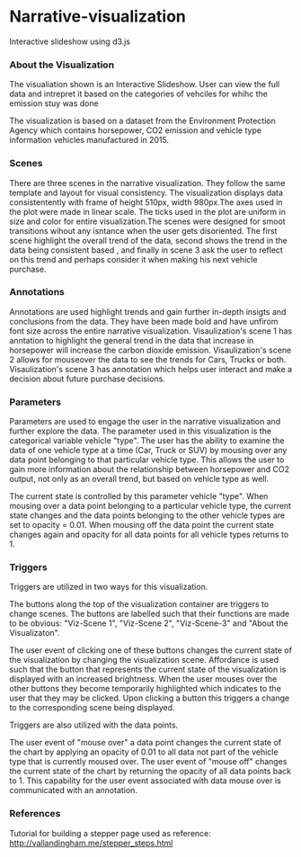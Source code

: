 # Narrative-visualization
Interactive slideshow using d3.js

### About the Visualization

The visualiation shown is an Interactive Slideshow. User can view the full data and intrepret it based on the categories of vehciles for whihc the emission stuy was done

The visualization is based on a dataset from the Environment Protection Agency which contains horsepower, CO2 emission and vehicle type information vehicles manufactured in 2015.

### Scenes

There are three scenes in the narrative visualization. They follow the same template and layout for visual consistency. The visualization displays data consistentently with frame of height 510px, width 980px.The axes used in the plot were made in linear scale. The ticks used in the plot are uniform in size and color for entire visualization.The scenes were designed for smoot transitions wihout any isntance when the user gets disoriented. The first scene highlight the overall trend of the data, second shows the trend in the data being consistent based , and finally in scene 3 ask the user to reflect on this trend and perhaps consider it when making his next vehicle purchase.

### Annotations

Annotations are used highlight trends and gain further in-depth insigts and conclusions from the data. They have been made bold and have unfirom font size across the entire narrative visualization. Visaulization's scene 1 has anntation to highlight the general trend in the data that increase in horsepower will increase the carbon dioxide emission. Visaulization's scene 2 allows for mouseover the data to see the trends for Cars, Trucks or both. Visaulization's scene 3 has annotation which helps user interact and make a decision about future purchase decisions. 

### Parameters

Parameters are used to engage the user in the narrative visualization and further explore the data. The parameter used in this visualization is the categorical variable vehicle "type". The user has the ability to examine the data of one vehicle type at a time (Car, Truck or SUV) by mousing over any data point belonging to that particular vehicle type. This allows the user to gain more information about the relationship between horsepower and CO2 output, not only as an overall trend, but based on vehicle type as well. 

The current state is controlled by this parameter vehicle "type". When mousing over a data point belonging to a particular vehicle type, the current state changes and the data points belonging to the other vehicle types are set to opacity = 0.01. When mousing off the data point the current state changes again and opacity for all data points for all vehicle types returns to 1.

### Triggers

Triggers are utilized in two ways for this visualization.

The buttons along the top of the visualization container are triggers to change scenes. The buttons are labelled such that their functions are made to be obvious: "Viz-Scene 1", "Viz-Scene 2", "Viz-Scene-3" and "About the Visualizaton".

The user event of clicking one of these buttons changes the current state of the visualization by changing the visualization scene. Affordance is used such that the button that represents the current state of the visualization is displayed with an increased brightness. When the user mouses over the other buttons they become temporarily highlighted which indicates to the user that they may be clicked. Upon clicking a button this triggers a change to the corresponding scene being displayed.

Triggers are also utilized with the data points.

The user event of "mouse over" a data point changes the current state of the chart by applying an opacity of 0.01 to all data not part of the vehicle type that is currently moused over. The user event of "mouse off" changes the current state of the chart by returning the opacity of all data points back to 1. This capability for the user event associated with data mouse over is communicated with an annotation.


### References

Tutorial for building a stepper page used as reference:
http://vallandingham.me/stepper_steps.html



